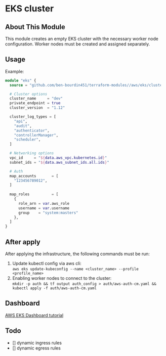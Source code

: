 # EKS cluster

## About This Module

This module creates an empty EKS cluster with the necessary worker node configuration. Worker nodes must be created and assigned separately.

## Usage

Example:

``` terraform
module "eks" {
  source = "github.com/ben-bourdin451/terraform-modules//aws/eks/cluster"

  # Cluster options
  cluster_name     = "dev"
  private_endpoint = true
  cluster_version  = "1.12"

  cluster_log_types = [
    "api",
    "audit",
    "authenticator",
    "controllerManager",
    "scheduler",
  ]

  # Networking options
  vpc_id     = "${data.aws_vpc.kubernetes.id}"
  subnet_ids = "${data.aws_subnet_ids.all.ids}"

  # Auth
  map_accounts       = [
    "123456789012",
  ]
  
  map_roles          = [
    {
      role_arn = var.aws_role
      username = var.username
      group    = "system:masters"
    },
  ]
}
```

## After apply

After applying the infrastructure, the following commands must be run:

1. Update kubectl config via aws cli:  
   `aws eks update-kubeconfig --name <cluster_name> --profile <profile_name>`
2. Enabling worker nodes to connect to the cluster:  
  `mkdir -p auth && tf output auth_config > auth/aws-auth-cm.yaml && kubectl apply -f auth/aws-auth-cm.yaml`

## Dashboard

[AWS EKS Dashboard tutorial](https://docs.aws.amazon.com/eks/latest/userguide/dashboard-tutorial.html)

## Todo

- [] dynamic ingress rules
- [] dynamic egress rules
